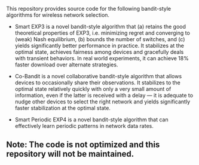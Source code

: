 This repository provides source code for the following bandit-style algorithms for wireless network selection.

* Smart EXP3 is a novel bandit-style algorithm that (a) retains the good theoretical properties of EXP3, i.e. minimizing regret and converging to (weak) Nash equilibrium, (b) bounds the number of switches, and (c) yields significantly better performance in practice. It stabilizes at the optimal state, achieves fairness among devices and gracefully deals with transient behaviors. In real world experiments, it can achieve 18% faster download over alternate strategies.

* Co-Bandit is a novel collaborative bandit-style algorithm that allows devices to occasionally share their observations. It stabilizes to the optimal state relatively quickly with only a very small amount of information, even if the latter is received with a delay — it is adequate to nudge other devices to select the right network and yields significantly faster stabilization at the optimal state.

* Smart Periodic EXP4 is a novel bandit-style algorithm that can effectively learn periodic patterns in network data rates.

## Note: The code is not optimized and this repository will not be maintained.
